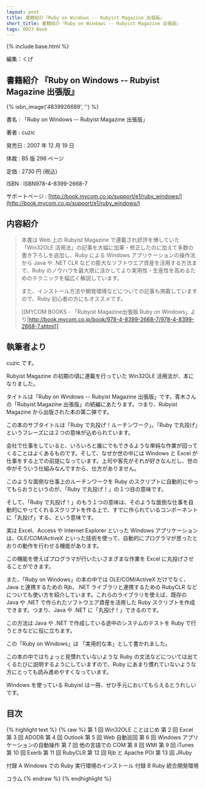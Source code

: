 ```yaml
---
layout: post
title: 書籍紹介『Ruby on Windows -- Rubyist Magazine 出張版』
short_title: 書籍紹介『Ruby on Windows -- Rubyist Magazine 出張版』
tags: 0023 Book
---
```

{% include base.html %}


編集：くげ

## 書籍紹介 『Ruby on Windows -- Rubyist Magazine 出張版』
{% isbn_image('4839926689', '') %}

書名
: 「Ruby on Windows -- Rubyist Magazine 出張版」

著者
: cuzic

発売日
: 2007 年 12 月 19 日

体裁
: B5 版 296 ページ

定価
: 2730 円 (税込)

ISBN
: ISBN978-4-8399-2668-7

サポートページ
: [http://book.mycom.co.jp/support/e1/ruby_windows/](http://book.mycom.co.jp/support/e1/ruby_windows/)

## 内容紹介

> 本書は Web 上の Rubyist Magazine で連載され好評を博していた「Win32OLE 活用法」の記事を大幅に加筆・修正したのに加えて多数の書き下ろしを追加し、Ruby による Windows アプリケーションの操作法から Java や .NET CLR などの膨大なソフトウエア資産を活用する方法まで、Ruby のノウハウを最大限に活かしてより実用性・生産性を高めるためのテクニックを幅広く解説しています。
> 
> また、インストール方法や開発環境などについての記事も掲載していますので、Ruby 初心者の方にもオススメです。
> 
> [[MYCOM BOOKS - 「Rubyist Magazine出張版 Ruby on Windows」より|http://book.mycom.co.jp/book/978-4-8399-2668-7/978-4-8399-2668-7.shtml]]


## 執筆者より

cuzic です。

Rubyist Magazine の初期の頃に連載を行っていた Win32OLE 活用法が、本になりました。

タイトルは「Ruby on Windows -- Rubyist Magazine 出張版」です。青木さんの「Rubyist Magazine 出張版」の続編にあたります。つまり、Rubyist Magazine から出版された本の第二弾です。

この本のサブタイトルは「Ruby で丸投げ！ルーチンワーク」。「Ruby で丸投げ」というフレーズには２つの意味が込められています。

会社で仕事をしていると、いろいろと誰にでもできるような単純な作業が回ってくることはよくあるものです。そして、なぜか世の中には Windows と Excel が仕事をする上での前提になっています。上司や客先がそれが好きなんだし、世の中がそういう仕組みなんですから、仕方がありません。

このような面倒な仕事上のルーチンワークを Ruby のスクリプトに自動的にやってもらおうというのが、「Ruby で丸投げ！」の１つ目の意味です。

そして、「Ruby で丸投げ！」のもう１つの意味は、そのような面倒な仕事を自動的にやってくれるスクリプトを作る上で、すでに作られているコンポーネントに「丸投げ」する、という意味です。

実は Excel、Access や Internet Explorer といった Windows アプリケーションは、OLE/COM/ActiveX といった技術を使って、自動的にプログラマが思ったとおりの動作を行わせる機能があります。

この機能を使えばプログラマが行いたいさまざまな作業を Excel に丸投げさせることができます。

また、「Ruby on Windows」の本の中では OLE/COM/ActiveX だけでなく、Java と連携するための Rjb、.NET ライブラリと連携するための RubyCLR などについても使い方を紹介しています。これらのライブラリを使えば、既存のJava や .NET で作られたソフトウエア資産を活用した Ruby スクリプトを作成できます。つまり、Java や .NET に「丸投げ！」できるのです。

この方法は Java や .NET で作成している途中のシステムのテストを Ruby で行うときなどに役に立ちます。

この「Ruby on Windows」は 「実用的な本」として書かれました。

この本の中ではちょっと見慣れていないような Ruby の文法などについては出てくるたびに説明するようにしていますので、Ruby にあまり慣れていないような方にとっても読み進めやすくなっています。

Windows を使っている Rubyist は一冊、ぜひ手元においてもらえるとうれしいです。

## 目次

{% highlight text %}
{% raw %}
第  1 回 Win32OLE ことはじめ
第  2 回 Excel
第  3 回 ADODB
第  4 回 Outlook
第  5 回 Web 自動巡回
第  6 回 Windows アプリケーションの自動操作
第  7 回 他の言語での COM
第  8 回 WMI
第  9 回 iTunes
第 10 回 Exerb
第 11 回 RubyCLR
第 12 回 Rjb と Apache POI
第 13 回 JRuby

付録 A Windows での Ruby 実行環境のインストール
付録 B Ruby 統合開発環境

コラム
{% endraw %}
{% endhighlight %}




